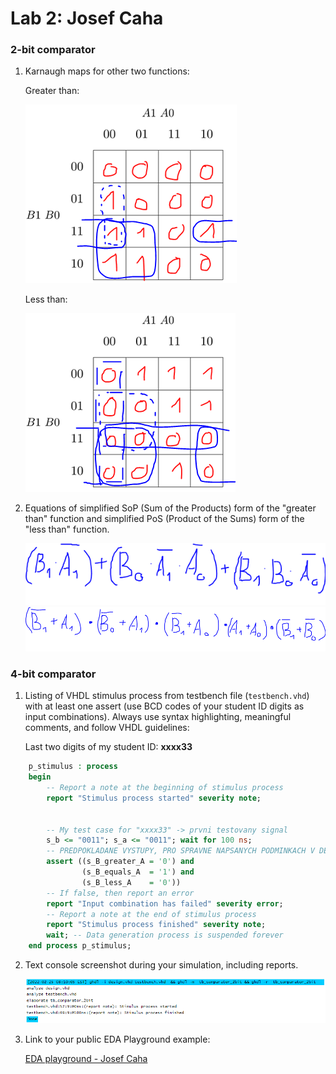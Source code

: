 # Lab 2: Josef Caha

### 2-bit comparator

1. Karnaugh maps for other two functions:

   Greater than:

   ![K-maps](https://github.com/JosefCaha/digital-electronics-1/blob/main/labs/02-comb_logic/greater.PNG)

   Less than:

   ![K-maps](https://github.com/JosefCaha/digital-electronics-1/blob/main/labs/02-comb_logic/lesser_simp.PNG)

2. Equations of simplified SoP (Sum of the Products) form of the "greater than" function and simplified PoS (Product of the Sums) form of the "less than" function.

   ![Logic functions](https://github.com/JosefCaha/digital-electronics-1/blob/main/labs/02-comb_logic/g_SoP.PNG)
   ![Logic functions](https://github.com/JosefCaha/digital-electronics-1/blob/main/labs/02-comb_logic/l_PoS.PNG)

### 4-bit comparator

1. Listing of VHDL stimulus process from testbench file (`testbench.vhd`) with at least one assert (use BCD codes of your student ID digits as input combinations). Always use syntax highlighting, meaningful comments, and follow VHDL guidelines:

   Last two digits of my student ID: **xxxx33**

```vhdl
    p_stimulus : process
    begin
        -- Report a note at the beginning of stimulus process
        report "Stimulus process started" severity note;


        -- My test case for "xxxx33" -> prvni testovany signal
        s_b <= "0011"; s_a <= "0011"; wait for 100 ns;       
        -- PREDPOKLADANE VYSTUPY, PRO SPRAVNE NAPSANYCH PODMINKACH V DESIGNU
        assert ((s_B_greater_A = '0') and
                (s_B_equals_A  = '1') and
                (s_B_less_A    = '0'))
        -- If false, then report an error
        report "Input combination has failed" severity error;
        -- Report a note at the end of stimulus process
        report "Stimulus process finished" severity note;
        wait; -- Data generation process is suspended forever
    end process p_stimulus;
```

2. Text console screenshot during your simulation, including reports.

   ![your figure](https://github.com/JosefCaha/digital-electronics-1/blob/main/labs/02-comb_logic/testBench.PNG)

3. Link to your public EDA Playground example:

   [EDA playground - Josef Caha](https://www.edaplayground.com/x/iQtZ)
